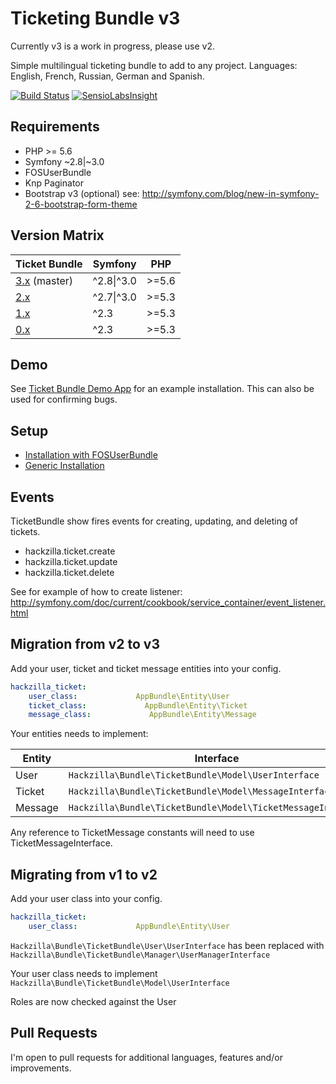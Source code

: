 # Ticketing Bundle v3

Currently v3 is a work in progress, please use v2.

Simple multilingual ticketing bundle to add to any project.
Languages: English, French, Russian, German and Spanish.

[![Build Status](https://travis-ci.org/hackzilla/TicketBundle.png?branch=master)](https://travis-ci.org/hackzilla/TicketBundle)
[![SensioLabsInsight](https://insight.sensiolabs.com/projects/091d37a9-7862-4365-952c-814ce95c4d6c/mini.png)](https://insight.sensiolabs.com/projects/091d37a9-7862-4365-952c-814ce95c4d6c)


## Requirements

* PHP >= 5.6
* Symfony ~2.8|~3.0
* FOSUserBundle
* Knp Paginator
* Bootstrap v3 (optional) see: http://symfony.com/blog/new-in-symfony-2-6-bootstrap-form-theme


## Version Matrix

| Ticket Bundle                                                          | Symfony    | PHP   |
| ---------------------------------------------------------------------- | ---------- | ----- |
| [3.x](https://github.com/hackzilla/TicketBundle/tree/master) (master)  | ^2.8\|^3.0 | >=5.6 |
| [2.x](https://github.com/hackzilla/TicketBundle/tree/2.x)              | ^2.7\|^3.0 | >=5.3 |
| [1.x](https://github.com/hackzilla/TicketBundle/tree/1.x)              | ^2.3       | >=5.3 |
| [0.x](https://github.com/hackzilla/TicketBundle/tree/0.9.x)            | ^2.3       | >=5.3 |


## Demo

See [Ticket Bundle Demo App](https://github.com/hackzilla/TicketBundleDemoApp) for an example installation.  This can also be used for confirming bugs.


## Setup

* [Installation with FOSUserBundle](Resources/doc/setup/fosuserbundle.md)
* [Generic Installation](Resources/doc/setup/other.md)


## Events

TicketBundle show fires events for creating, updating, and deleting of tickets.

* hackzilla.ticket.create
* hackzilla.ticket.update
* hackzilla.ticket.delete

See for example of how to create listener: http://symfony.com/doc/current/cookbook/service_container/event_listener.html


## Migration from v2 to v3

Add your user, ticket and ticket message entities into your config.

```yaml
hackzilla_ticket:
    user_class:             AppBundle\Entity\User
    ticket_class:             AppBundle\Entity\Ticket
    message_class:             AppBundle\Entity\Message
```

Your entities  needs to implement:

| Entity | Interface |
|--------|-------|
| User | ```Hackzilla\Bundle\TicketBundle\Model\UserInterface``` |
| Ticket | ```Hackzilla\Bundle\TicketBundle\Model\MessageInterface``` |
| Message | ```Hackzilla\Bundle\TicketBundle\Model\TicketMessageInterface``` |

Any reference to TicketMessage constants will need to use TicketMessageInterface.


## Migrating from v1 to v2

Add your user class into your config.

```yaml
hackzilla_ticket:
    user_class:             AppBundle\Entity\User
```

```Hackzilla\Bundle\TicketBundle\User\UserInterface``` has been replaced with ```Hackzilla\Bundle\TicketBundle\Manager\UserManagerInterface```

Your user class needs to implement ```Hackzilla\Bundle\TicketBundle\Model\UserInterface```

Roles are now checked against the User


## Pull Requests

I'm open to pull requests for additional languages, features and/or improvements.

